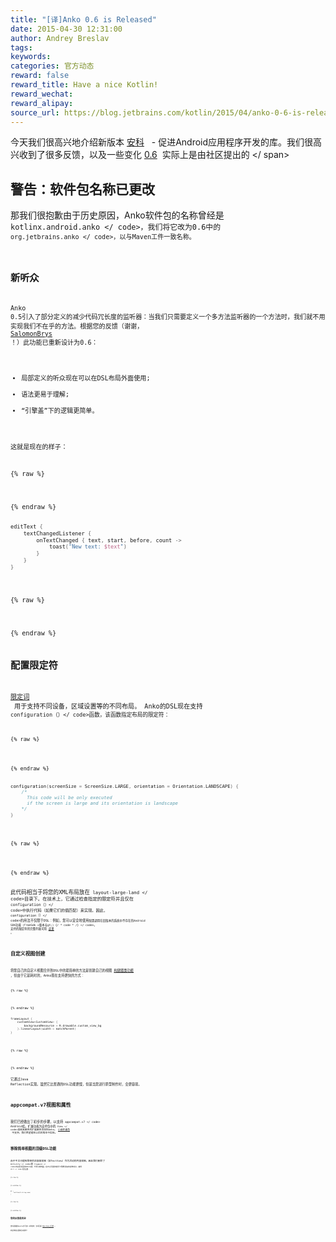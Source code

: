 ```yaml
---
title: "[译]Anko 0.6 is Released"
date: 2015-04-30 12:31:00
author: Andrey Breslav
tags:
keywords:
categories: 官方动态
reward: false
reward_title: Have a nice Kotlin!
reward_wechat:
reward_alipay:
source_url: https://blog.jetbrains.com/kotlin/2015/04/anko-0-6-is-released/
---
```


今天我们很高兴地介绍新版本 [安科](https://github.com/JetBrains/anko)   - 促进Android应用程序开发的库。我们很高兴收到了很多反馈，以及一些变化 [0.6](https://github.com/JetBrains/anko/releases/tag/v0.6)  实际上是由社区提出的
<span id =“more-2124”> </ span>
## 警告：软件包名称已更改

那我们很抱歉由于历史原因，Anko软件包的名称曾经是<code> kotlinx.android.anko </ code>，我们将它改为0.6中的<code> org.jetbrains.anko </ code>，以与Maven工件一致名称。
## 新听众

Anko 0.5引入了部分定义的减少代码冗长度的监听器：当我们只需要定义一个多方法监听器的一个方法时，我们就不用实现我们不在乎的方法。根据您的反馈（谢谢， [SalomonBrys](https://github.com/SalomonBrys) ！）此功能已重新设计为0.6：

* 局部定义的听众现在可以在DSL布局外面使用;
* 语法更易于理解;
* “引擎盖”下的逻辑更简单。

这就是现在的样子：

{% raw %}
<p></p>
{% endraw %}

```kotlin
editText {
    textChangedListener {
        onTextChanged { text, start, before, count ->
            toast("New text: $text")
        }
    }
}
 
```

{% raw %}
<p></p>
{% endraw %}

## 配置限定符

 [限定词](http://developer.android.com/guide/topics/resources/providing-resources.html#AlternativeResources)  用于支持不同设备，区域设置等的不同布局。
Anko的DSL现在支持<code> configuration（）</ code>函数，该函数指定布局的限定符：

{% raw %}
<p></p>
{% endraw %}

```kotlin
configuration(screenSize = ScreenSize.LARGE, orientation = Orientation.LANDSCAPE) {
    /*
      This code will be only executed
      if the screen is large and its orientation is landscape
    */
}
 
```

{% raw %}
<p></p>
{% endraw %}

此代码相当于将您的XML布局放在<code> layout-large-land </ code>目录下。在技​​术上，它通过检查指定的限定符并且仅在<code> configuration（）</ code>中执行代码（如果它们的值匹配）来实现。因此，<code> configuration（）</ code>的用法不仅限于DSL：例如，您可以安全地使用<code>配置调用在旧版本的系统中不存在的Android SDK功能（fromSdk =版本＆gt;）{/ * code * /} </ code>。
支持的限定符的完整列表可用 [这里](https://github.com/JetBrains/anko/blob/master/doc/ADVANCED.md#configuration-qualifiers) 。
## 自定义视图创建

将您自己的自定义视图合并到DSL中的最简单的方法是创建自己的视图 [构建器类功能](https://github.com/JetBrains/anko/blob/master/doc/ADVANCED.md#extending-anko) ，但由于它是耗时的，Anko现在支持更快的方式：

{% raw %}
<p></p>
{% endraw %}

```kotlin
frameLayout {
    customView<CustomView> {
        backgroundResource = R.drawable.custom_view_bg
    }.linearLayout(width = matchParent)
}
 
```

{% raw %}
<p></p>
{% endraw %}

它通过Java Reflection实现。虽然它比普通的DSL功能更慢，但是当您进行原型制作时，会更容易。
## appcompat.v7视图和属性

我们已经做出了初步的步骤，以支持<code> appcompat.v7 </ code> Android库。扩展功能为支持包中的<code> View </ code>类和其属性的扩展属性添加到Anko。 [小部件着色](http://android-developers.blogspot.ru/2014/10/appcompat-v21-material-design-for-pre.html)  不支持，我们希望能在以后的版本中实现。
## 移除简单视图的顶级DSL功能

由于不太可能有简单的非容器视图（如TextView）作为活动的内容视图，因此我们删除了<code> Activity </ code>和<code> Fragment </ code>的这些视图的DSL功能，代码>接收器。在不太可能的情况下需要顶级的这种观点，使用<code> UI（）</ code>包装函数：

{% raw %}
<p></p>
{% endraw %}

```kotlin
UI {
    textView(R.string.name)
}
 
```

{% raw %}
<p></p>
{% endraw %}

## 您的反馈是欢迎

安科是根据Apache许可证2.0授权的，该项目是 [在Github上可用](https://github.com/JetBrains/anko) 。<BR/>
欢迎您的反馈和拉动请求！
